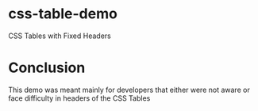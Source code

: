 # css-table-demo
CSS Tables with Fixed Headers

# Conclusion
This demo was meant mainly for developers that either were not aware or face difficulty in headers of the CSS Tables
